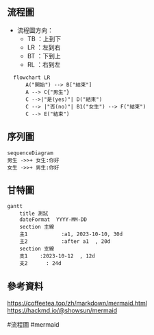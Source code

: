 ## 流程圖

* 流程圖方向：
	* TB ：上到下
	* LR ：左到右
	* BT ：下到上
	* RL ：右到左
```mermaid
  flowchart LR
      A("開始") --> B["結束"]
      A --> C{"男生"}
      C -->|"是(yes)"| D("結束")
	  C --> |"否(no)"| B1("女生") --> F("結束")
	  C --> E("結束")
```
## 序列圖


```mermaid
sequenceDiagram
男生 ->>+ 女生:你好
女生 ->>+ 男生:你好
```

## 甘特圖

```mermaid
gantt
    title 測試
    dateFormat  YYYY-MM-DD
    section 主線
    主1           :a1, 2023-10-10, 30d
    主2           :after a1  , 20d
    section 支線
    支1    :2023-10-12  , 12d
    支2      : 24d
```
## 參考資料
https://coffeetea.top/zh/markdown/mermaid.html
https://hackmd.io/@showsun/mermaid

#流程圖 #mermaid